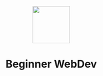 <center>
<img src='https://encrypted-tbn0.gstatic.com/images?q=tbn:ANd9GcQX9fjP6aKzGDIXfHtuE3AoDQXB0kKQpf3XIQ&usqp=CAU' width="100px"/>
<h1>Beginner WebDev</h1>
</center>
<!---
ryugenXD/ryugenXD is a ✨ special ✨ repository because its `README.md` (this file) appears on your GitHub profile.
You can click the Preview link to take a look at your changes.
--->
